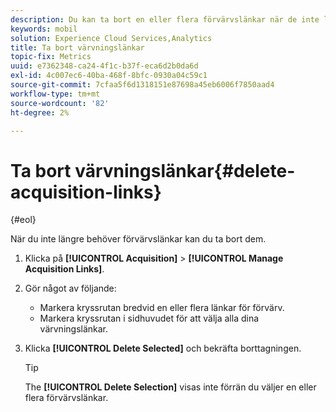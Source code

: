```yaml
---
description: Du kan ta bort en eller flera förvärvslänkar när de inte längre behövs.
keywords: mobil
solution: Experience Cloud Services,Analytics
title: Ta bort värvningslänkar
topic-fix: Metrics
uuid: e7362348-ca24-4f1c-b37f-eca6d2b0da6d
exl-id: 4c007ec6-40ba-468f-8bfc-0930a04c59c1
source-git-commit: 7cfaa5f6d1318151e87698a45eb6006f7850aad4
workflow-type: tm+mt
source-wordcount: '82'
ht-degree: 2%

---
```


# Ta bort värvningslänkar{#delete-acquisition-links}

{#eol}

När du inte längre behöver förvärvslänkar kan du ta bort dem.

1. Klicka på **[!UICONTROL Acquisition]** > **[!UICONTROL Manage Acquisition Links]**.
1. Gör något av följande:

   * Markera kryssrutan bredvid en eller flera länkar för förvärv.
   * Markera kryssrutan i sidhuvudet för att välja alla dina värvningslänkar.

1. Klicka **[!UICONTROL Delete Selected]** och bekräfta borttagningen.

   >[!TIP]
   >
   >The **[!UICONTROL Delete Selection]** visas inte förrän du väljer en eller flera förvärvslänkar.
